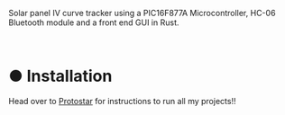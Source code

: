 Solar panel IV curve tracker using a PIC16F877A Microcontroller, HC-06 Bluetooth module and a front end GUI in Rust.

<br>

# ● Installation

Head over to [Protostar](https://github.com/Tremeschin/Protostar) for instructions to run all my projects!!
